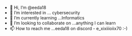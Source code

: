 - 👋 Hi, I’m @eeda18
- 👀 I’m interested in ... cybersecurity
- 🌱 I’m currently learning ...Informatics
- 💞️ I’m looking to collaborate on ...anything I can learn 
- 📫 How to reach me ...eeda18 on discord - e_xixiiioiix70 :-)

<!---
eeda18/eeda18 is a ✨ special ✨ repository because its `README.md` (this file) appears on your GitHub profile.
You can click the Preview link to take a look at your changes.
--->
